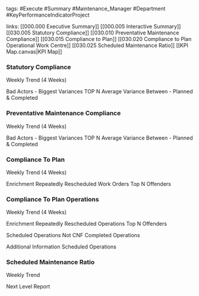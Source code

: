tags:
	#Execute
	#Summary
	#Maintenance_Manager
	#Department
#KeyPerformanceIndicatorProject 

links:
	[[000.000 Executive Summary]]
	[[000.005 Interactive Summary]]
	[[030.005 Statutory Compliance]]
	[[030.010 Preventative Maintenance Compliance]]
	[[030.015 Compliance to Plan]]
	[[030.020 Compliance to Plan Operational Work Centre]]
	[[030.025 Scheduled Maintenance Ratio]]
	[[KPI Map.canvas|KPI Map]]

### Statutory Compliance

Weekly Trend (4 Weeks)

Bad Actors - Biggest Variances TOP N
Average Variance Between - Planned & Completed

### Preventative Maintenance Compliance
Weekly Trend (4 Weeks)

Bad Actors - Biggest Variances TOP N
Average Variance Between - Planned & Completed
### Compliance To Plan

Weekly Trend (4 Weeks)

Enrichment
Repeatedly Rescheduled Work Orders Top N Offenders

### Compliance To Plan Operations
Weekly Trend (4 Weeks)

Enrichment
Repeatedly Rescheduled Operations Top N Offenders

Scheduled Operations Not CNF
Completed Operations

Additional Information
Scheduled Operations

### 




### Scheduled Maintenance Ratio

Weekly Trend

Next Level Report


